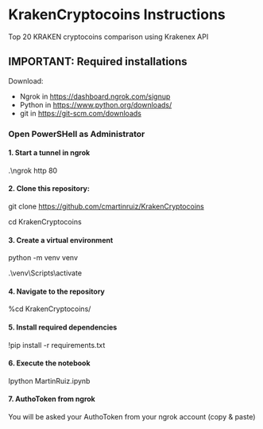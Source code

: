 # KrakenCryptocoins Instructions
Top 20 KRAKEN cryptocoins comparison using Krakenex API

## IMPORTANT: Required installations
Download:
* Ngrok in https://dashboard.ngrok.com/signup
* Python in https://www.python.org/downloads/
* git in https://git-scm.com/downloads

### Open PowerSHell as Administrator
#### 1. Start a tunnel in ngrok
.\ngrok http 80

#### 2. Clone this repository:
git clone https://github.com/cmartinruiz/KrakenCryptocoins

cd KrakenCryptocoins

#### 3. Create a virtual environment
python -m venv venv

.\venv\Scripts\activate

#### 4. Navigate to the repository
%cd KrakenCryptocoins/

#### 5. Install required dependencies
!pip install -r requirements.txt

#### 6. Execute the notebook
Ipython MartinRuiz.ipynb

#### 7. AuthoToken from ngrok
You will be asked your AuthoToken from your ngrok account (copy & paste)


